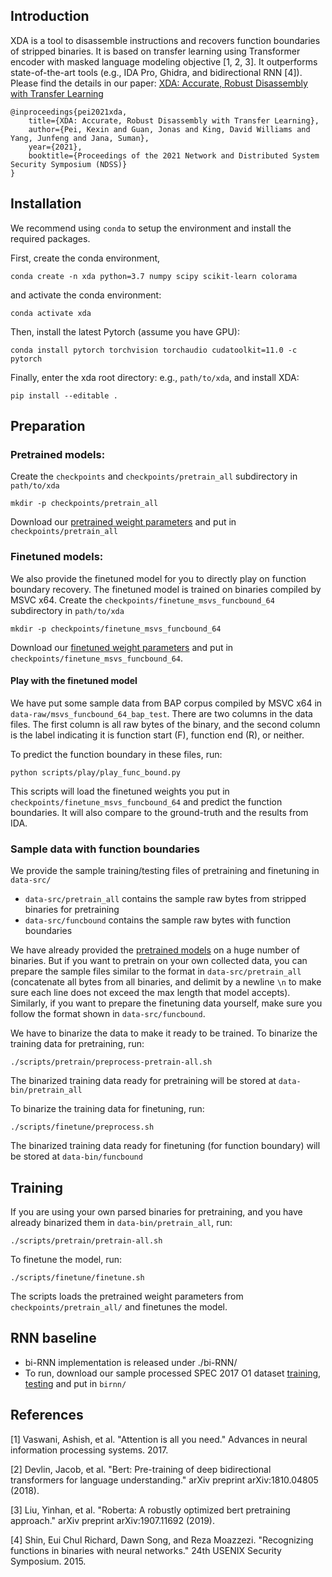 ## Introduction

XDA is a tool to disassemble instructions and recovers function boundaries of stripped binaries. It is based on transfer learning using Transformer encoder with masked language modeling objective [1, 2, 3]. It outperforms state-of-the-art tools (e.g., IDA Pro, Ghidra, and bidirectional RNN [4]). Please find the details in our paper: [XDA: Accurate, Robust Disassembly with Transfer Learning](https://arxiv.org/abs/2010.00770)


```
@inproceedings{pei2021xda,
    title={XDA: Accurate, Robust Disassembly with Transfer Learning},
    author={Pei, Kexin and Guan, Jonas and King, David Williams and Yang, Junfeng and Jana, Suman},
    year={2021},
    booktitle={Proceedings of the 2021 Network and Distributed System Security Symposium (NDSS)}
}
```


## Installation
We recommend using `conda` to setup the environment and install the required packages.

First, create the conda environment,

`conda create -n xda python=3.7 numpy scipy scikit-learn colorama`

and activate the conda environment:

`conda activate xda`

Then, install the latest Pytorch (assume you have GPU):

`conda install pytorch torchvision torchaudio cudatoolkit=11.0 -c pytorch`

Finally, enter the xda root directory: e.g., `path/to/xda`, and install XDA:

`pip install --editable .`

## Preparation

### Pretrained models:

Create the `checkpoints` and `checkpoints/pretrain_all` subdirectory in `path/to/xda`

`mkdir -p checkpoints/pretrain_all`

Download our [pretrained weight parameters](https://drive.google.com/file/d/18LMUt6xJGTrSJ4HoaXBUYt2le3YNGcOu/view?usp=sharing) and put in `checkpoints/pretrain_all`

### Finetuned models:

We also provide the finetuned model for you to directly play on function boundary recovery. The finetuned model is trained on binaries compiled by MSVC x64. Create the `checkpoints/finetune_msvs_funcbound_64` subdirectory in `path/to/xda`

`mkdir -p checkpoints/finetune_msvs_funcbound_64`

Download our [finetuned weight parameters](https://drive.google.com/file/d/1103Hq2ZShlF-4qRPudtjDru5fBqAckds/view?usp=sharing) and put in `checkpoints/finetune_msvs_funcbound_64`. 

#### Play with the finetuned model
We have put some sample data from BAP corpus compiled by MSVC x64 in `data-raw/msvs_funcbound_64_bap_test`. There are two columns in the data files. The first column is all raw bytes of the binary, and the second column is the label indicating it is function start (F), function end (R), or neither.

To predict the function boundary in these files, run:

`python scripts/play/play_func_bound.py`

This scripts will load the finetuned weights you put in `checkpoints/finetune_msvs_funcbound_64` and predict the function boundaries. It will also compare to the ground-truth and the results from IDA.


### Sample data with function boundaries

We provide the sample training/testing files of pretraining and finetuning in `data-src/`

- `data-src/pretrain_all` contains the sample raw bytes from stripped binaries for pretraining
- `data-src/funcbound` contains the sample raw bytes with function boundaries


We have already provided the [pretrained models](https://drive.google.com/file/d/18LMUt6xJGTrSJ4HoaXBUYt2le3YNGcOu/view?usp=sharing) on a huge number of binaries. But if you want to pretrain on your own collected data, you can prepare the sample files similar to the format in `data-src/pretrain_all` (concatenate all bytes from all binaries, and delimit by a newline `\n` to make sure each line does not exceed the max length that model accepts). 
Similarly, if you want to prepare the finetuning data yourself, make sure you follow the format shown in `data-src/funcbound`.

We have to binarize the data to make it ready to be trained. To binarize the training data for pretraining, run:

`./scripts/pretrain/preprocess-pretrain-all.sh`

The binarized training data ready for pretraining will be stored at `data-bin/pretrain_all`

To binarize the training data for finetuning, run:

`./scripts/finetune/preprocess.sh`

The binarized training data ready for finetuning (for function boundary) will be stored at `data-bin/funcbound`

## Training

If you are using your own parsed binaries for pretraining, and you have already binarized them in `data-bin/pretrain_all`, run:

`./scripts/pretrain/pretrain-all.sh`

To finetune the model, run:

`./scripts/finetune/finetune.sh`

The scripts loads the pretrained weight parameters from `checkpoints/pretrain_all/` and finetunes the model.

## RNN baseline
- bi-RNN implementation is released under ./bi-RNN/
- To run, download our sample processed SPEC 2017 O1 dataset [training](https://drive.google.com/file/d/1me1b5sbZM8nncVWevwf7v2jEEYNF_jm_/view?usp=sharing), [testing](https://drive.google.com/file/d/1FD_9pXMiDJ61mmmeaQse4xobM8RAzPZN/view?usp=sharing) and put in `birnn/`

## References
[1] Vaswani, Ashish, et al. "Attention is all you need." Advances in neural information processing systems. 2017.

[2] Devlin, Jacob, et al. "Bert: Pre-training of deep bidirectional transformers for language understanding." arXiv preprint arXiv:1810.04805 (2018).

[3] Liu, Yinhan, et al. "Roberta: A robustly optimized bert pretraining approach." arXiv preprint arXiv:1907.11692 (2019).

[4] Shin, Eui Chul Richard, Dawn Song, and Reza Moazzezi. "Recognizing functions in binaries with neural networks." 24th USENIX Security Symposium. 2015.
